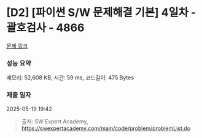 # [D2] [파이썬 S/W 문제해결 기본] 4일차 - 괄호검사 - 4866 

[문제 링크](https://swexpertacademy.com/main/code/problem/problemDetail.do?contestProbId=AWTQVdd6QToDFAVT) 

### 성능 요약

메모리: 52,608 KB, 시간: 59 ms, 코드길이: 475 Bytes

### 제출 일자

2025-05-19 19:42



> 출처: SW Expert Academy, https://swexpertacademy.com/main/code/problem/problemList.do